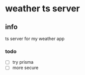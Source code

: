 # weather ts server

## info

ts server for my weather app

### todo

- [ ] try prisma
- [ ] more secure
